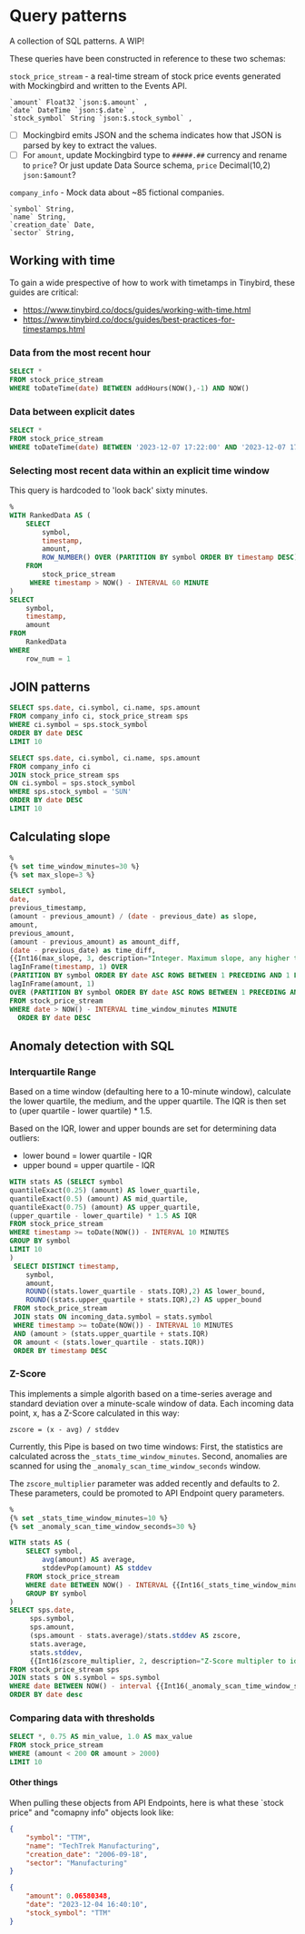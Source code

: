 # Query patterns

A collection of SQL patterns. A WIP! 

These queries have been constructed in reference to these two schemas:

`stock_price_stream` - a real-time stream of stock price events generated with Mockingbird and written to the Events API. 

```
`amount` Float32 `json:$.amount` ,
`date` DateTime `json:$.date` ,
`stock_symbol` String `json:$.stock_symbol` ,
```
- [ ] Mockingbird emits JSON and the schema indicates how that JSON is parsed by key to extract the values.  
- [ ] For `amount`, update Mockingbird type to `#####.##` currency and rename to `price`? Or just update Data Source schema, `price` Decimal(10,2) `json:$amount`?
  
`company_info` - Mock data about ~85 fictional companies. 

```
`symbol` String,
`name` String,
`creation_date` Date,
`sector` String,
```

## Working with time

To gain a wide prespective of how to work with timetamps in Tinybird, these guides are critical:
* https://www.tinybird.co/docs/guides/working-with-time.html
* https://www.tinybird.co/docs/guides/best-practices-for-timestamps.html

### Data from the most recent hour
```sql
SELECT * 
FROM stock_price_stream
WHERE toDateTime(date) BETWEEN addHours(NOW(),-1) AND NOW()
```

### Data between explicit dates
```sql
SELECT * 
FROM stock_price_stream
WHERE toDateTime(date) BETWEEN '2023-12-07 17:22:00' AND '2023-12-07 17:23:00'
```

### Selecting most recent data within an explicit time window

This query is hardcoded to 'look back' sixty minutes. 

```sql
%
WITH RankedData AS (
    SELECT
        symbol,
        timestamp,
        amount,
        ROW_NUMBER() OVER (PARTITION BY symbol ORDER BY timestamp DESC) AS row_num
    FROM
        stock_price_stream
     WHERE timestamp > NOW() - INTERVAL 60 MINUTE
)
SELECT
    symbol,
    timestamp,
    amount
FROM
    RankedData
WHERE
    row_num = 1

```

## JOIN patterns

```sql
SELECT sps.date, ci.symbol, ci.name, sps.amount 
FROM company_info ci, stock_price_stream sps
WHERE ci.symbol = sps.stock_symbol
ORDER BY date DESC
LIMIT 10
```

```sql
SELECT sps.date, ci.symbol, ci.name, sps.amount 
FROM company_info ci
JOIN stock_price_stream sps
ON ci.symbol = sps.stock_symbol
WHERE sps.stock_symbol = 'SUN'
ORDER BY date DESC
LIMIT 10
```

## Calculating slope

```sql
%
{% set time_window_minutes=30 %}
{% set max_slope=3 %}

SELECT symbol, 
date, 
previous_timestamp,
(amount - previous_amount) / (date - previous_date) as slope,
amount, 
previous_amount,
(amount - previous_amount) as amount_diff,
(date - previous_date) as time_diff,
{{Int16(max_slope, 3, description="Integer. Maximum slope, any higher than this are returned.")}} as max_slope,
lagInFrame(timestamp, 1) OVER 
(PARTITION BY symbol ORDER BY date ASC ROWS BETWEEN 1 PRECEDING AND 1 PRECEDING) AS previous_date, 
lagInFrame(amount, 1) 
OVER (PARTITION BY symbol ORDER BY date ASC ROWS BETWEEN 1 PRECEDING AND 1 PRECEDING) AS previous_amount
FROM stock_price_stream
WHERE date > NOW() - INTERVAL time_window_minutes MINUTE
  ORDER BY date DESC

```

## Anomaly detection with SQL

### Interquartile Range

Based on a time window (defaulting here to a 10-minute window), calculate the lower quartile, the medium, and the upper quartile. The IQR is then set to (uper quartile - lower quartile) * 1.5.

Based on the IQR, lower and upper bounds are set for determining data outliers:
* lower bound = lower quartile - IQR
* upper bound = upper quartile - IQR


```sql
WITH stats AS (SELECT symbol
quantileExact(0.25) (amount) AS lower_quartile,
quantileExact(0.5) (amount) AS mid_quartile,
quantileExact(0.75) (amount) AS upper_quartile,
(upper_quartile - lower_quartile) * 1.5 AS IQR
FROM stock_price_stream
WHERE timestamp >= toDate(NOW()) - INTERVAL 10 MINUTES
GROUP BY symbol
LIMIT 10
)
 SELECT DISTINCT timestamp, 
    symbol, 
    amount, 
    ROUND((stats.lower_quartile - stats.IQR),2) AS lower_bound, 
    ROUND((stats.upper_quartile + stats.IQR),2) AS upper_bound 
 FROM stock_price_stream
 JOIN stats ON incoming_data.symbol = stats.symbol
 WHERE timestamp >= toDate(NOW()) - INTERVAL 10 MINUTES
 AND (amount > (stats.upper_quartile + stats.IQR)
 OR amount < (stats.lower_quartile - stats.IQR))
 ORDER BY timestamp DESC
```

### Z-Score

This implements a simple algorith based on a time-series average and standard deviation over a minute-scale window of data. Each incoming data point, x, has a Z-Score calculated in this way:  

`zscore = (x - avg) / stddev`

Currently, this Pipe is based on two time windows: 
First, the statistics are calculated across the `_stats_time_window_minutes`.
Second, anomalies are scanned for using the `_anomaly_scan_time_window_seconds` window.

The `zscore_multiplier` parameter was added recently and defaults to 2. 
These parameters, could be promoted to API Endpoint query parameters.

```sql
%
{% set _stats_time_window_minutes=10 %}
{% set _anomaly_scan_time_window_seconds=30 %}

WITH stats AS (
    SELECT symbol,
        avg(amount) AS average,
        stddevPop(amount) AS stddev
    FROM stock_price_stream
    WHERE date BETWEEN NOW() - INTERVAL {{Int16(_stats_time_window_minutes)}} MINUTE AND NOW()
    GROUP BY symbol  
)
SELECT sps.date, 
     sps.symbol, 
     sps.amount, 
     (sps.amount - stats.average)/stats.stddev AS zscore,
     stats.average,
     stats.stddev,
     {{Int16(zscore_multiplier, 2, description="Z-Score multipler to identify anomalies.")}} AS zscore_multiplier
FROM stock_price_stream sps
JOIN stats s ON s.symbol = sps.symbol
WHERE date BETWEEN NOW() - interval {{Int16(_anomaly_scan_time_window_seconds)}} SECOND AND NOW()
ORDER BY date desc

```

### Comparing data with thresholds


```sql
SELECT *, 0.75 AS min_value, 1.0 AS max_value 
FROM stock_price_stream
WHERE (amount < 200 OR amount > 2000)
LIMIT 10
```



#### Other things

When pulling these objects from API Endpoints, here is what these `stock price" and "comapny info" objects look like: 

```json
{
    "symbol": "TTM",
    "name": "TechTrek Manufacturing",
    "creation_date": "2006-09-18",
    "sector": "Manufacturing"
}

```

```json
{
    "amount": 0.06580348,
    "date": "2023-12-04 16:40:10",
    "stock_symbol": "TTM"
}
```

